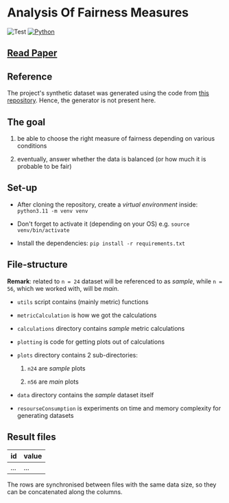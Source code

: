 # Analysis Of Fairness Measures

![Test](https://github.com/alessandro1802/analysis-of-fairness-measures/actions/workflows/test.yml/badge.svg)
[![Python](https://shields.io/badge/python-v3.11-blue)](https://www.python.org/downloads/)

## [Read Paper](https://github.com/alessandro1802/analysis-of-fairness-measures/tree/main/paper)

## Reference

The project's synthetic dataset was generated using the code from [this repository](https://github.com/Rineol/fairness-measures). Hence, the generator is not present here.

## The goal

1. be able to choose the right measure of fairness depending on various conditions

2. eventually, answer whether the data is balanced (or how much it is probable to be fair)

## Set-up

- After cloning the repository, create a *virtual environment* inside: `python3.11 -m venv venv`

- Don't forget to activate it (depending on your OS) e.g. `source venv/bin/activate`

- Install the dependencies: `pip install -r requirements.txt`

## File-structure

**Remark**: related to `n = 24` dataset will be referenced to as *sample*, while `n = 56`, which we worked with, will be *main*.

- `utils` script contains (mainly metric) functions

- `metricCalculation` is how we got the calculations

- `calculations` directory contains *sample* metric calculations

- `plotting` is code for getting plots out of calculations

- `plots` directory contains 2 sub-directories:

    1. `n24` are *sample* plots

    2. `n56` are *main* plots

- `data` directory contains the *sample* dataset itself

- `resourseConsumption` is experiments on time and memory complexity for generating datasets

## Result files

id | value
---|---
... | ...

The rows are synchronised between files with the same data size, so they can be concatenated along the columns.

